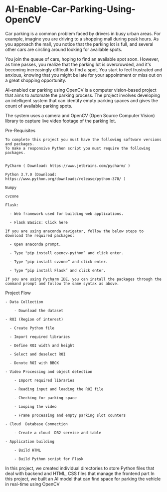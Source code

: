# AI-Enable-Car-Parking-Using-OpenCV
Car parking is a common problem faced by drivers in busy urban areas. For example, imagine you are driving to a shopping mall during peak hours. As you approach the mall, you notice that the parking lot is full, and several other cars are circling around looking for available spots.

You join the queue of cars, hoping to find an available spot soon. However, as time passes, you realize that the parking lot is overcrowded, and it's becoming increasingly difficult to find a spot. You start to feel frustrated and anxious, knowing that you might be late for your appointment or miss out on a great shopping opportunity.

AI-enabled car parking using OpenCV is a computer vision-based project that aims to automate the parking process. The project involves developing an intelligent system that can identify empty parking spaces and gives the count of available parking spots.

The system uses a camera and OpenCV (Open Source Computer Vision) library to capture live video footage of the parking lot.

Pre-Requisites

    To complete this project you must have the following software versions and packages. 
    To make a responsive Python script you must require the following packages. 
    
    
    PyCharm ( Download: https://www.jetbrains.com/pycharm/ ) 
    
    Python 3.7.0 (Download: https://www.python.org/downloads/release/python-370/ )
    
    Numpy
    
    cvzone
    
    Flask: 
    
      - Web framework used for building web applications. 
        
      - Flask Basics: Click here 
    
    If you are using anaconda navigator, follow the below steps to download the required packages: 
    
      - Open anaconda prompt. 
        
      - Type "pip install opencv-python” and click enter. 
        
      - Type "pip install cvzone” and click enter. 
        
      - Type “pip install Flask” and click enter. 
    
    If you are using Pycharm IDE, you can install the packages through the command prompt and follow the same syntax as above.
    

Project Flow

    - Data Collection
    
        - Download the dataset
    
    - ROI (Region of interest)
    
      - Create Python file
      
      - Import required libraries
      
      - Define ROI width and height
      
      - Select and deselect ROI
      
      - Denote ROI with BBOX
    
    - Video Processing and object detection
    
        - Import required libraries
        
        - Reading input and loading the ROI file
        
        - Checking for parking space
        
        - Looping the video
        
        - Frame processing and empty parking slot counters
    
    - Cloud  Database Connection
    
        - Create a cloud  DB2 service and table
    
    - Application building
    
        - Build HTML
    
        - Build Python script for Flask
    
In this project, we created individual directories to store Python files that deal with backend and HTML, CSS files that manage the frontend part
In this project, we built an AI model that can find space for parking the vehicle in real-time using OpenCV
